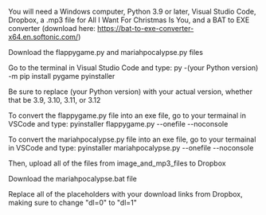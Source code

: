 You will need a Windows computer, Python 3.9 or later, Visual Studio Code, Dropbox, a .mp3 file for All I Want For Christmas Is You, and a BAT to EXE converter (download here: https://bat-to-exe-converter-x64.en.softonic.com/)

Download the flappygame.py and mariahpocalypse.py files

Go to the terminal in Visual Studio Code and type: py -(your Python version) -m pip install pygame pyinstaller

Be sure to replace (your Python version) with your actual version, whether that be 3.9, 3.10, 3.11, or 3.12

To convert the flappygame.py file into an exe file, go to your termainal in VSCode and type: pyinstaller flappygame.py --onefile --noconsole

To convert the mariahpocalypse.py file into an exe file, go to your termainal in VSCode and type: pyinstaller mariahpocalypse.py --onefile --noconsole

Then, upload all of the files from image_and_mp3_files to Dropbox

Download the mariahpocalypse.bat file

Replace all of the placeholders with your download links from Dropbox, making sure to change "dl=0" to "dl=1"

